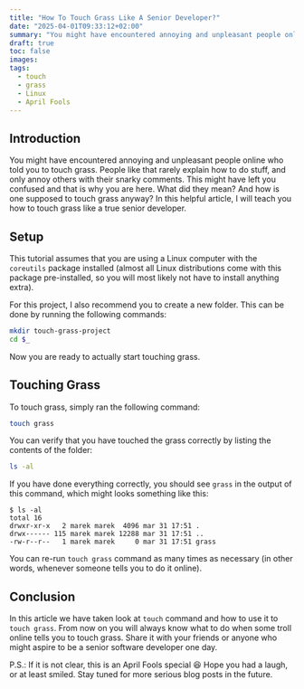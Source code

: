 ```yaml
---
title: "How To Touch Grass Like A Senior Developer?"
date: "2025-04-01T09:33:12+02:00"
summary: "You might have encountered annoying and unpleasant people online who told you to touch grass. This might have left you confused and that is why you are here. What did they mean? And how is one supposed to touch grass anyway? In this helpful article, I will teach you how to touch grass like a true senior developer."
draft: true 
toc: false
images:
tags:
  - touch
  - grass
  - Linux
  - April Fools
---
```

## Introduction

You might have encountered annoying and unpleasant people online who told you to touch grass. People like that rarely explain how to do stuff, and only annoy others with their snarky comments. This might have left you confused and that is why you are here. What did they mean? And how is one supposed to touch grass anyway? In this helpful article, I will teach you how to touch grass like a true senior developer.

## Setup

This tutorial assumes that you are using a Linux computer with the `coreutils` package installed (almost all Linux distributions come with this package pre-installed, so you will most likely not have to install anything extra).

For this project, I also recommend you to create a new folder. This can be done by running the following commands:

```bash
mkdir touch-grass-project
cd $_
```

Now you are ready to actually start touching grass.

## Touching Grass

To touch grass, simply ran the following command:

```bash
touch grass
```

You can verify that you have touched the grass correctly by listing the contents of the folder:

```bash
ls -al
```

If you have done everything correctly, you should see `grass` in the output of this command, which might looks something like this:
```
$ ls -al
total 16
drwxr-xr-x   2 marek marek  4096 mar 31 17:51 .
drwx------ 115 marek marek 12288 mar 31 17:51 ..
-rw-r--r--   1 marek marek     0 mar 31 17:51 grass
```

You can re-run `touch grass` command as many times as necessary (in other words, whenever someone tells you to do it online).

## Conclusion

In this article we have taken look at `touch` command and how to use it to `touch grass`. From now on you will always know what to do when some troll online tells you to touch grass. Share it with your friends or anyone who might aspire to be a senior software developer one day.

P.S.: If it is not clear, this is an April Fools special 😆 Hope you had a laugh, or at least smiled. Stay tuned for more serious blog posts in the future.
